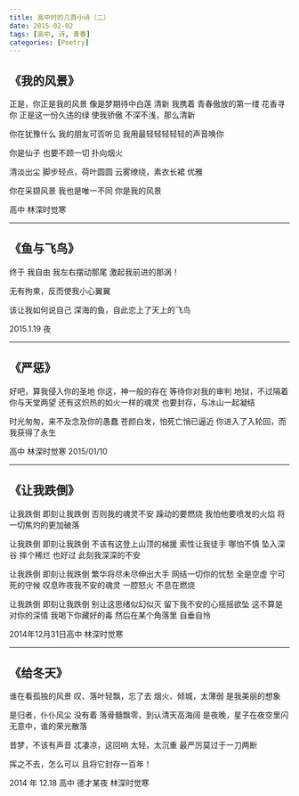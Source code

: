 ```yaml
---
title: 高中时的几首小诗（二）
date: 2015-02-02
tags: [高中, 诗, 青春]
categories: [Poetry]
---
```


## 《我的风景》
正是，你正是我的风景
像是梦期待中白莲 清新
我携着
青春傲放的第一缕 花香寻你
正是这一份久违的绿
使我骄傲
不深不浅，那么清新

你在犹豫什么
我的朋友可否听见
我用最轻轻轻轻轻的声音唤你

你是仙子
也要不顾一切
扑向烟火

清淡出尘
脚步轻点，荷叶圆圆
云雾缭绕，素衣长裙
优雅

你在采撷风景
我也是唯一不同
你是我的风景

高中 林深时觉寒

---

## 《鱼与飞鸟》
终于 我自由
我左右摆动那尾
激起我前进的那涡！

无有拘束，反而使我小心翼翼

该让我如何说自己
深海的鱼，自此恋上了天上的飞鸟

2015.1.19 夜

---

## 《严惩》

好吧，算我侵入你的圣地
你这，神一般的存在
等待你对我的审判
地狱，不过隔着你与天堂两望
还有这炽热的如火一样的魂灵
也要封存，与冰山一起凝结

时光匆匆，来不及念及你的愚蠢
苍颜白发，怕死亡悄已逼近
你进入了入轮回，而我获得了永生

高中 林深时觉寒 2015/01/10

---
## 《让我跌倒》
让我跌倒
即刻让我跌倒
否则我的魂灵不安
躁动的要燃烧
我怕他要喷发的火焰
将一切焦灼的更加破落

让我跌倒
即刻让我跌倒
不该有这登上山顶的梯援
索性让我徒手
哪怕不慎 坠入深谷
摔个稀烂 也好过
此刻我深深的不安

让我跌倒
即刻让我跌倒
繁华将尽未尽伸出大手
网结一切你的忧愁
全是空虚 宁可死的守候
叹息昨夜我不安的魂灵
一腔怒火 不息在燃烧

让我跌倒
即刻让我跌倒
别让这思绪似幻似灭
留下我不安的心摇摇欲坠
这不算是对你的深情
我喝下你藏好的毒
然后在某个角落里 自垂自怜

2014年12月31日高中 林深时觉寒

---

## 《给冬天》
谁在看孤独的风景
叹、落叶轻飘，忘了去
烟火、倾城，太薄弱
是我美丽的想象

是归者，仆仆风尘 没有着
落骨髓飘零，到认清天高海阔
是夜晚，星子在夜空里闪
无意中，谁的荣光散落

昔梦，不该有声音
忒凄凉，这回响
太轻，太沉重
最严厉莫过于一刀两断

挥之不去，怎么可以
且将它封存一百年！

2014 年 12.18 高中 德才某夜 林深时觉寒